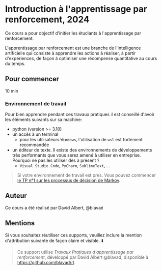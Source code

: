 # Introduction à l'apprentissage par renforcement, 2024

Ce cours a pour objectif d'initier les étudiants à l'apprentissage par renforcement.

L'apprentissage par renforcement est une branche de l'intelligence artificielle qui consiste à apprendre les actions à réaliser, à partir d'expériences, de façon à optimiser une récompense quantitative au cours du temps.

## Pour commencer

10 min

### Environnement de travail

Pour bien apprendre pendant ces travaux pratiques il est conseillé d'avoir les éléments suivants sur sa machine:

- python (version >= 3.10)
- un accès à un terminal
  - pour les utilisateurs `Windows`, l'utilisation de `wsl` est fortement recommandée
- un éditeur de texte. Il existe des environnements de développements très performants que vous serez amené à utiliser en entreprise. Pourquoi ne pas les utiliser dès à présent ?
  - `Visual Studio Code`, `PyCharm`, `SublimeText`, ...

> Si votre environnement de travail est près. Vous pouvez commencer [le TP n°1 sur les processus de décision de Markov](./TP1-MDP/README.md).

## Auteur

Ce cours a été réalisé par David Albert, @blavad

## Mentions

Si vous souhaitez réutiliser ces supports, veuillez inclure la mention d'attribution suivante de façon claire et visible. ⬇️

> Ce support utilise _Travaux Pratiques d'apprentissage par renforcement_, développé par David Albert @blavad, disponible à https://github.com/blavad/rl.
